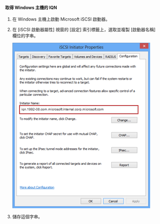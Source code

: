 
#### 取得 Windows 主機的 IQN

1. 在 Windows 主機上啟動 Microsoft iSCSI 啟動器。

2. 在 [iSCSI 啟動器屬性] 視窗的 [設定] 索引標籤上，選取並複製 [啟動器名稱] 欄位的字串。
 
    ![iSCSI 啟動器屬性](./media/storsimple-get-iqn/HCS_iSCSIInitiatorPropertiesFigureIQN-include.png)

3. 儲存這個字串。

<!---HONumber=August15_HO6-->
